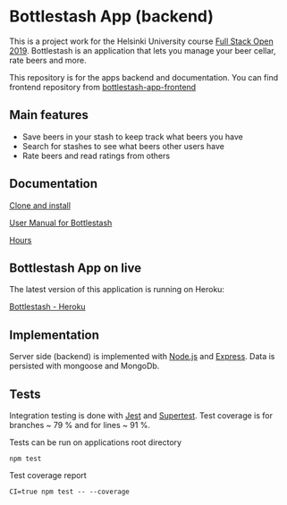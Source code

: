 # Bottlestash App (backend)

This is a project work for the Helsinki University course [Full Stack Open 2019](https://fullstackopen.com/). Bottlestash is an application that lets you manage your beer cellar, rate beers and more.

This repository is for the apps backend and documentation. You can find frontend repository from [bottlestash-app-frontend](https://github.com/MiguelSombrero/bottlestash-app-frontend)

## Main features

- Save beers in your stash to keep track what beers you have
- Search for stashes to see what beers other users have
- Rate beers and read ratings from others

## Documentation

[Clone and install](https://github.com/MiguelSombrero/bottlestash-app-backend/tree/master/docs/instructions.md)

[User Manual for Bottlestash](https://github.com/MiguelSombrero/bottlestash-app-backend/tree/master/docs/user_manual.md)

[Hours](https://github.com/MiguelSombrero/bottlestash-app-backend/tree/master/docs/hours.md)

## Bottlestash App on live

The latest version of this application is running on Heroku:

[Bottlestash - Heroku](https://tranquil-inlet-27418.herokuapp.com/)

## Implementation

Server side (backend) is implemented with [Node.js](https://nodejs.org/en/) and [Express](https://expressjs.com/). Data is persisted with mongoose and MongoDb.

## Tests

Integration testing is done with [Jest](https://jestjs.io/) and [Supertest](https://www.npmjs.com/package/supertest). Test coverage is for branches ~ 79 % and for lines ~ 91 %.

Tests can be run on applications root directory

    npm test

Test coverage report

    CI=true npm test -- --coverage